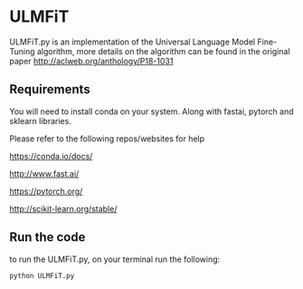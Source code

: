 # ULMFiT
ULMFiT.py is an implementation of the Universal Language Model Fine-Tuning algorithm, more details on the algorithm can be found in the original paper http://aclweb.org/anthology/P18-1031

## Requirements
You will need to install conda on your system. Along with fastai, pytorch and sklearn libraries.

Please refer to the following repos/websites for help

https://conda.io/docs/

http://www.fast.ai/

https://pytorch.org/

http://scikit-learn.org/stable/

## Run the code
to run the ULMFiT.py, on your terminal run the following:
```
python ULMFiT.py
```
